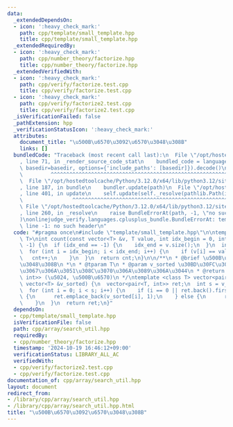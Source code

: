 ```yaml
---
data:
  _extendedDependsOn:
  - icon: ':heavy_check_mark:'
    path: cpp/template/small_template.hpp
    title: cpp/template/small_template.hpp
  _extendedRequiredBy:
  - icon: ':heavy_check_mark:'
    path: cpp/number_theory/factorize.hpp
    title: cpp/number_theory/factorize.hpp
  _extendedVerifiedWith:
  - icon: ':heavy_check_mark:'
    path: cpp/verify/factorize.test.cpp
    title: cpp/verify/factorize.test.cpp
  - icon: ':heavy_check_mark:'
    path: cpp/verify/factorize2.test.cpp
    title: cpp/verify/factorize2.test.cpp
  _isVerificationFailed: false
  _pathExtension: hpp
  _verificationStatusIcon: ':heavy_check_mark:'
  attributes:
    document_title: "\u500B\u6570\u3092\u6570\u3048\u308B"
    links: []
  bundledCode: "Traceback (most recent call last):\n  File \"/opt/hostedtoolcache/Python/3.12.0/x64/lib/python3.12/site-packages/onlinejudge_verify/documentation/build.py\"\
    , line 71, in _render_source_code_stat\n    bundled_code = language.bundle(stat.path,\
    \ basedir=basedir, options={'include_paths': [basedir]}).decode()\n          \
    \         ^^^^^^^^^^^^^^^^^^^^^^^^^^^^^^^^^^^^^^^^^^^^^^^^^^^^^^^^^^^^^^^^^^^^^^^^^^^^^^^^^\n\
    \  File \"/opt/hostedtoolcache/Python/3.12.0/x64/lib/python3.12/site-packages/onlinejudge_verify/languages/cplusplus.py\"\
    , line 187, in bundle\n    bundler.update(path)\n  File \"/opt/hostedtoolcache/Python/3.12.0/x64/lib/python3.12/site-packages/onlinejudge_verify/languages/cplusplus_bundle.py\"\
    , line 401, in update\n    self.update(self._resolve(pathlib.Path(included), included_from=path))\n\
    \                ^^^^^^^^^^^^^^^^^^^^^^^^^^^^^^^^^^^^^^^^^^^^^^^^^^^^^^^^^\n \
    \ File \"/opt/hostedtoolcache/Python/3.12.0/x64/lib/python3.12/site-packages/onlinejudge_verify/languages/cplusplus_bundle.py\"\
    , line 260, in _resolve\n    raise BundleErrorAt(path, -1, \"no such header\"\
    )\nonlinejudge_verify.languages.cplusplus_bundle.BundleErrorAt: template/small_template.hpp:\
    \ line -1: no such header\n"
  code: "#pragma once\n#include \"template/small_template.hpp\"\n\ntemplate <class\
    \ T>\nint count(const vector<T> &v, T value, int idx_begin = 0, int idx_end =\
    \ -1) {\n  if (idx_end == -1) {\n    idx_end = v.size();\n  }\n  int cnt = 0;\n\
    \  for (int i = idx_begin; i < idx_end; i++) {\n    if (v[i] == value) {\n   \
    \   cnt++;\n    }\n  }\n  return cnt;\n}\n\n/**\n * @brief \u500B\u6570\u3092\u6570\
    \u3048\u308B\n *\n * @tparam T\n * @param v_sorted \u30BD\u30FC\u30C8\u6E08\u307F\
    \u3067\u306A\u3051\u308C\u3070\u306A\u3089\u306A\u3044\n * @return vector<pair<T,\
    \ int>> (\u5024, \u500B\u6570)\n */\ntemplate <class T> vector<pair<T, int>> counts(const\
    \ vector<T> &v_sorted) {\n  vector<pair<T, int>> ret;\n  int s = v_sorted.size();\n\
    \  for (int i = 0; i < s; i++) {\n    if (i == 0 || ret.back().first != v_sorted[i])\
    \ {\n      ret.emplace_back(v_sorted[i], 1);\n    } else {\n      ret.back().second++;\n\
    \    }\n  }\n  return ret;\n}"
  dependsOn:
  - cpp/template/small_template.hpp
  isVerificationFile: false
  path: cpp/array/search_util.hpp
  requiredBy:
  - cpp/number_theory/factorize.hpp
  timestamp: '2024-10-19 16:46:12+09:00'
  verificationStatus: LIBRARY_ALL_AC
  verifiedWith:
  - cpp/verify/factorize2.test.cpp
  - cpp/verify/factorize.test.cpp
documentation_of: cpp/array/search_util.hpp
layout: document
redirect_from:
- /library/cpp/array/search_util.hpp
- /library/cpp/array/search_util.hpp.html
title: "\u500B\u6570\u3092\u6570\u3048\u308B"
---
```

